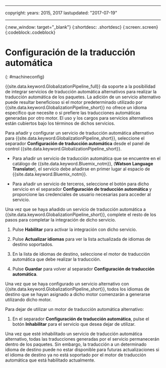 ---

copyright:
  years: 2015, 2017
lastupdated: "2017-07-19"

  ---

{:new_window: target="_blank"}
{:shortdesc: .shortdesc}
{:screen:.screen}
{:codeblock:.codeblock}

# Configuración de la traducción automática
{: #machineconfig}

{{site.data.keyword.GlobalizationPipeline_full}} da soporte a la posibilidad de integrar servicios de traducción automática alternativos para realizar la traducción automática de los paquetes. La adición de un servicio alternativo puede resultar beneficioso si el motor predeterminado utilizado por {{site.data.keyword.GlobalizationPipeline_short}} no ofrece un idioma específico que necesite o si prefiere las traducciones automáticas generadas por otro motor. El uso y los cargos para servicios alternativos están cubiertos bajo los términos de dichos servicios.

Para añadir y configurar un servicio de traducción automática alternativo para {{site.data.keyword.GlobalizationPipeline_short}}, seleccione el separador **Configuración de traducción automática** desde el panel de control {{site.data.keyword.GlobalizationPipeline_short}}.

* Para añadir un servicio de traducción automática que se encuentre en el catálogo de {{site.data.keyword.Bluemix_notm}}, (**Watson Language Translator**), el servicio debe añadirse en primer lugar al espacio de {{site.data.keyword.Bluemix_notm}}.

* Para añadir un servicio de terceros, seleccione el botón para dicho servicio en el separador **Configuración de traducción automática** y proporcione las credenciales de usuario necesarias para acceder al servicio.

Una vez que se haya añadido un servicio de traducción automática a {{site.data.keyword.GlobalizationPipeline_short}}, complete el resto de los pasos para completar la integración de dicho servicio.

1. Pulse **Habilitar** para activar la integración con dicho servicio.

2. Pulse **Actualizar idiomas** para ver la lista actualizada de idiomas de destino soportados.

3. En la lista de idiomas de destino, seleccione el motor de traducción automática que debe realizar la traducción.

4. Pulse **Guardar** para volver al separador **Configuración de traducción automática**.

Una vez que se haya configurado un servicio alternativo con {{site.data.keyword.GlobalizationPipeline_short}}, todos los idiomas de destino que se hayan asignado a dicho motor comenzarán a generarse utilizando dicho motor. 

Para dejar de utilizar un motor de traducción automática alternativo:

1. En el separador **Configuración de traducción automática**, pulse el botón **Inhabilitar** para el servicio que desea dejar de utilizar.

Una vez que esté inhabilitado un servicio de traducción automática alternativo, todas las traducciones generadas por el servicio permanecerán dentro de los paquetes. Sin embargo, la traducción a un determinado idioma de destino puede no estar disponible para futuras actualizaciones si el idioma de destino ya no está soportado por el motor de traducción automática que está habilitado actualmente.

<!-- Review comment: When you disable an engine, do you need to go back and reconfigure the languages?? Does it go back to the default engine? What happens? -->

